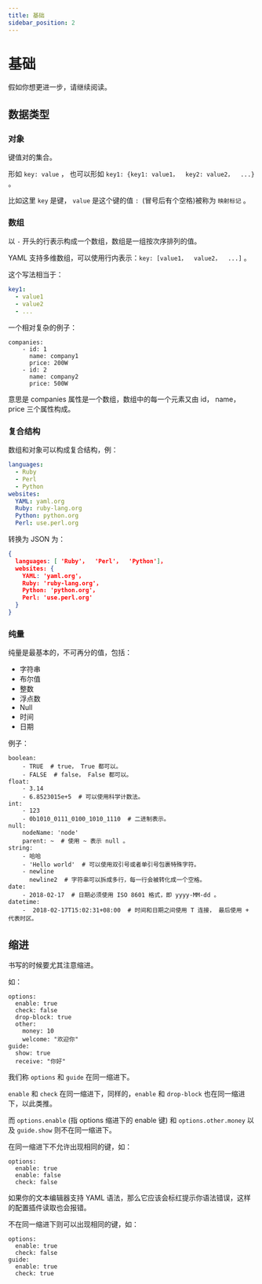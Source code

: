 ```yaml
---
title: 基础
sidebar_position: 2
---
```


# 基础

假如你想更进一步，请继续阅读。

## 数据类型

### 对象
键值对的集合。

形如 `key: value` ， 也可以形如 `key1: {key1: value1，  key2: value2，  ...}` 。

比如这里 `key` 是键， `value` 是这个键的值 `: `(冒号后有个空格)被称为 `映射标记` 。

### 数组
以 `-` 开头的行表示构成一个数组，数组是一组按次序排列的值。

YAML 支持多维数组，可以使用行内表示：`key: [value1，  value2，  ...]` 。

这个写法相当于：
```yaml
key1:
  - value1
  - value2
  - ...
```

一个相对复杂的例子：
```
companies:
    - id: 1
      name: company1
      price: 200W
    - id: 2
      name: company2
      price: 500W
```
意思是 companies 属性是一个数组，数组中的每一个元素又由 id， name， price 三个属性构成。

### 复合结构
数组和对象可以构成复合结构，例：

```yaml
languages:
  - Ruby
  - Perl
  - Python
websites:
  YAML: yaml.org
  Ruby: ruby-lang.org
  Python: python.org
  Perl: use.perl.org
```

转换为 JSON 为：
```json
{
  languages: [ 'Ruby'，  'Perl'，  'Python']， 
  websites: {
    YAML: 'yaml.org'， 
    Ruby: 'ruby-lang.org'， 
    Python: 'python.org'， 
    Perl: 'use.perl.org'
  }
}
```

### 纯量
纯量是最基本的，不可再分的值，包括：
- 字符串
- 布尔值
- 整数
- 浮点数
- Null
- 时间
- 日期

例子：
```
boolean:
    - TRUE  # true， True 都可以。
    - FALSE  # false， False 都可以。
float:
    - 3.14
    - 6.8523015e+5  # 可以使用科学计数法。
int:
    - 123
    - 0b1010_0111_0100_1010_1110  # 二进制表示。
null:
    nodeName: 'node'
    parent: ~  # 使用 ~ 表示 null 。
string:
    - 哈哈
    - 'Hello world'  # 可以使用双引号或者单引号包裹特殊字符。
    - newline
      newline2  # 字符串可以拆成多行，每一行会被转化成一个空格。
date:
    - 2018-02-17  # 日期必须使用 ISO 8601 格式，即 yyyy-MM-dd 。
datetime:
    -  2018-02-17T15:02:31+08:00  # 时间和日期之间使用 T 连接， 最后使用 + 代表时区。
```

## 缩进
书写的时候要尤其注意缩进。

如：
```
options:
  enable: true
  check: false
  drop-block: true
  other:
    money: 10
    welcome: "欢迎你"
guide:
  show: true
  receive: "你好"
```

我们称 `options` 和 `guide` 在同一缩进下。

`enable` 和 `check` 在同一缩进下，同样的，`enable` 和 `drop-block` 也在同一缩进下，以此类推。

而 `options.enable` (指 options 缩进下的 enable 键) 和 `options.other.money` 以及 `guide.show` 则不在同一缩进下。

在同一缩进下不允许出现相同的键，如：

```
options:
  enable: true
  enable: false
  check: false
```

如果你的文本编辑器支持 YAML 语法，那么它应该会标红提示你语法错误，这样的配置插件读取也会报错。

不在同一缩进下则可以出现相同的键，如：

```
options:
  enable: true
  check: false
guide:
  enable: true
  check: true
```
